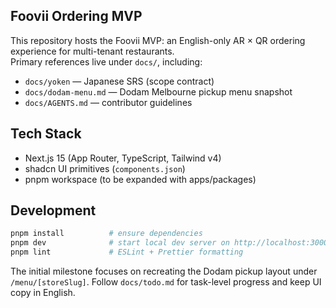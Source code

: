 ## Foovii Ordering MVP

This repository hosts the Foovii MVP: an English-only AR × QR ordering experience for multi-tenant restaurants.  
Primary references live under `docs/`, including:

- `docs/yoken` — Japanese SRS (scope contract)
- `docs/dodam-menu.md` — Dodam Melbourne pickup menu snapshot
- `docs/AGENTS.md` — contributor guidelines

## Tech Stack

- Next.js 15 (App Router, TypeScript, Tailwind v4)
- shadcn UI primitives (`components.json`)
- pnpm workspace (to be expanded with apps/packages)

## Development

```bash
pnpm install          # ensure dependencies
pnpm dev              # start local dev server on http://localhost:3000
pnpm lint             # ESLint + Prettier formatting
```

The initial milestone focuses on recreating the Dodam pickup layout under `/menu/[storeSlug]`. Follow `docs/todo.md` for task-level progress and keep UI copy in English.
